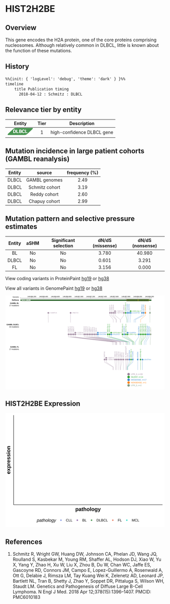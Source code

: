 # HIST2H2BE

## Overview
This gene encodes the H2A protein, one of the core proteins comprising nucleosomes. Although relatively common in DLBCL, little is known about the function of these mutations. 

## History
```mermaid
%%{init: { 'logLevel': 'debug', 'theme': 'dark' } }%%
timeline
    title Publication timing
      2018-04-12 : Schmitz : DLBCL
```

## Relevance tier by entity

|Entity|Tier|Description               |
|:------:|:----:|--------------------------|
|![DLBCL](images/icons/DLBCL_tier1.png) |1   |high-confidence DLBCL gene|

## Mutation incidence in large patient cohorts (GAMBL reanalysis)

|Entity|source        |frequency (%)|
|:------:|:--------------:|:-------------:|
|DLBCL |GAMBL genomes |2.49         |
|DLBCL |Schmitz cohort|3.19         |
|DLBCL |Reddy cohort  |2.60         |
|DLBCL |Chapuy cohort |2.99         |

## Mutation pattern and selective pressure estimates

|Entity|aSHM|Significant selection|dN/dS (missense)|dN/dS (nonsense)|
|:------:|:----:|:---------------------:|:----------------:|:----------------:|
|BL    |No  |No                   |3.780           |40.980          |
|DLBCL |No  |No                   |0.601           | 3.291          |
|FL    |No  |No                   |3.156           | 0.000          |



View coding variants in ProteinPaint [hg19](https://morinlab.github.io/LLMPP/GAMBL/HIST2H2BE_protein.html)  or [hg38](https://morinlab.github.io/LLMPP/GAMBL/HIST2H2BE_protein_hg38.html)

View all variants in GenomePaint [hg19](https://morinlab.github.io/LLMPP/GAMBL/HIST2H2BE.html)  or [hg38](https://morinlab.github.io/LLMPP/GAMBL/HIST2H2BE_hg38.html)

![](images/proteinpaint/HIST2H2BE.svg)

## HIST2H2BE Expression
![](images/gene_expression/HIST2H2BE_by_pathology.svg)
<!-- ORIGIN: schmitzGeneticsPathogenesisDiffuse2018a -->
<!-- DLBCL: schmitzGeneticsPathogenesisDiffuse2018a -->

## References
1.  Schmitz R, Wright GW, Huang DW, Johnson CA, Phelan JD, Wang JQ, Roulland S, Kasbekar M, Young RM, Shaffer AL, Hodson DJ, Xiao W, Yu X, Yang Y, Zhao H, Xu W, Liu X, Zhou B, Du W, Chan WC, Jaffe ES, Gascoyne RD, Connors JM, Campo E, Lopez-Guillermo A, Rosenwald A, Ott G, Delabie J, Rimsza LM, Tay Kuang Wei K, Zelenetz AD, Leonard JP, Bartlett NL, Tran B, Shetty J, Zhao Y, Soppet DR, Pittaluga S, Wilson WH, Staudt LM. Genetics and Pathogenesis of Diffuse Large B-Cell Lymphoma. N Engl J Med. 2018 Apr 12;378(15):1396–1407. PMCID: PMC6010183
